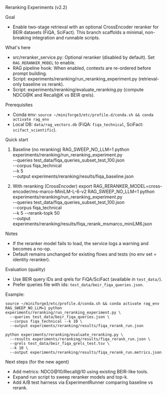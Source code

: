 Reranking Experiments (v2.2)

Goal
- Enable two-stage retrieval with an optional CrossEncoder reranker for BEIR datasets (FiQA, SciFact).
  This branch scaffolds a minimal, non-breaking integration and runnable scripts.

What's here
- src/reranker_service.py: Optional reranker (disabled by default). Set `RAG_RERANKER_MODEL` to enable.
- RAG pipeline hook: When enabled, contexts are re-ordered before prompt building.
- Script: experiments/reranking/run_reranking_experiment.py (retrieval-only baseline vs rerank).
- Script: experiments/reranking/evaluate_reranking.py (compute NDCG@K and Recall@K vs BEIR qrels).

Prerequisites
- Conda env: `source ~/miniforge3/etc/profile.d/conda.sh && conda activate rag_env`
- Local DB: `data/rag_vectors.db` (FiQA: `fiqa_technical`, SciFact: `scifact_scientific`).

Quick start
1) Baseline (no reranking)
   RAG_SWEEP_NO_LLM=1 python experiments/reranking/run_reranking_experiment.py \
     --queries test_data/fiqa_queries_subset_test_100.json \
     --corpus fiqa_technical \
     --k 5 \
     --output experiments/reranking/results/fiqa_baseline.json

2) With reranking (CrossEncoder)
   export RAG_RERANKER_MODEL=cross-encoder/ms-marco-MiniLM-L-6-v2
   RAG_SWEEP_NO_LLM=1 python experiments/reranking/run_reranking_experiment.py \
     --queries test_data/fiqa_queries_subset_test_100.json \
     --corpus fiqa_technical \
     --k 5 --rerank-topk 50 \
     --output experiments/reranking/results/fiqa_rerank_msmarco_miniLM6.json

Notes
- If the reranker model fails to load, the service logs a warning and becomes a no-op.
- Default remains unchanged for existing flows and tests (no env set = identity reranker).

Evaluation (quality)
- Use BEIR query IDs and qrels for FiQA/SciFact (available in `test_data/`).
- Prefer queries file with ids: `test_data/beir_fiqa_queries.json`.

Example:
```
source ~/miniforge3/etc/profile.d/conda.sh && conda activate rag_env
RAG_SWEEP_NO_LLM=1 python experiments/reranking/run_reranking_experiment.py \
  --queries test_data/beir_fiqa_queries.json \
  --corpus fiqa_technical --k 10 \
  --output experiments/reranking/results/fiqa_rerank_run.json

python experiments/reranking/evaluate_reranking.py \
  --results experiments/reranking/results/fiqa_rerank_run.json \
  --qrels test_data/beir_fiqa_qrels_test.tsv \
  --k 10 \
  --output experiments/reranking/results/fiqa_rerank_run.metrics.json
```

Next steps (for the new agent)
- Add metrics: NDCG@10/Recall@10 using existing BEIR-like tools.
- Expand run script to sweep reranker models and top-k.
- Add A/B test harness via ExperimentRunner comparing baseline vs rerank.
